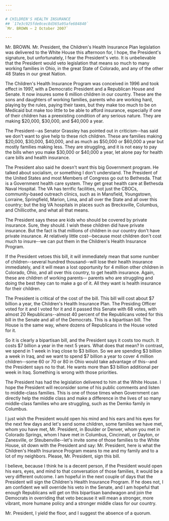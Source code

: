 ```yaml
---
---

# CHILDREN'S HEALTH INSURANCE
## `17e3c925fde0cec8d365a95afe684840`
`Mr. BROWN — 2 October 2007`

---
```



Mr. BROWN. Mr. President, the Children's Health Insurance Plan 
legislation was delivered to the White House this afternoon for, I 
hope, the President's signature, but unfortunately, I fear the 
President's veto. It is unbelievable that the President would veto 
legislation that means so much to many working families in Ohio, in the 
great State of Colorado, and any of the other 48 States in our great 
Nation.

The Children's Health Insurance Program was conceived in 1996 and 
took effect in 1997, with a Democratic President and a Republican House 
and Senate. It now insures some 6 million children in our country. 
These are the sons and daughters of working families, parents who are 
working hard, playing by the rules, paying their taxes, but they make 
too much to be on Medicaid but make too little to be able to afford 
insurance, especially if one of their children has a preexisting 
condition of any serious nature. They are making $20,000, $30,000, and 
$40,000 a year.

The President--as Senator Grassley has pointed out in criticism--has 
said we don't want to give help to these rich children. These are 
families making $20,000, $30,000, $40,000, and as much as $50,000 or 
$60,000 a year but mostly families making less. They are struggling, 
and it is not easy to pay the bills when you make $30,000 or $40,000 a 
year, let alone pay for health care bills and health insurance.

The President also said he doesn't want this big Government program. 
He talked about socialism, or something I don't understand. The 
President of the United States and most Members of Congress go out to 
Bethesda. That is a Government health care system. They get great 
health care at Bethesda Naval Hospital. The VA has terrific facilities, 
not just the CBOCs, community-based outreach clinics, such as in 
Mansfield, Youngstown, Lorraine, Springfield, Marion, Lima, and all 
over the State and all over this country; but the big VA hospitals in 
places such as Brecksville, Columbus, and Chillicothe, and what all 
that means.


The President says these are kids who should be covered by private 
insurance. Sure, they should. I wish these children did have private 
insurance. But the fact is that millions of children in our country 
don't have private insurance. At relatively little cost--because most 
children don't cost much to insure--we can put them in the Children's 
Health Insurance Program.

If the President vetoes this bill, it will immediately mean that some 
number of children--several hundred thousand--will lose their health 
insurance immediately, and it will mean a lost opportunity for 4 
million other children in Colorado, Ohio, and all over this country, to 
get health insurance. Again, these are children of working parents--
parents who are struggling and doing the best they can to make a go of 
it. All they want is health insurance for their children.

The President is critical of the cost of the bill. This bill will 
cost about $7 billion a year, the Children's Health Insurance Plan. The 
Presiding Officer voted for it and I voted for it and it passed this 
Senate with 68 votes, with almost 20 Republicans--almost 40 percent of 
the Republicans voted for this bill in the Senate and all of the 
Democrats. This is a bipartisan bill. The House is the same way, where 
dozens of Republicans in the House voted for it.

So it is clearly a bipartisan bill, and the President says it costs 
too much. It costs $7 billion a year in the next 5 years. What does 
that mean? In contrast, we spend in 1 week in Iraq close to $3 billion. 
So we are spending $3 billion a week in Iraq, and we want to spend $7 
billion a year to cover 4 million children--some 60 or 70 or 80 in Ohio 
would take advantage of this--and the President says no to that. He 
wants more than $3 billion additional per week in Iraq. Something is 
wrong with those priorities.

The President has had the legislation delivered to him at the White 
House. I hope the President will reconsider some of his public comments 
and listen to middle-class families. This is one of those times when 
Government can directly help the middle class and make a difference in 
the lives of so many middle-class families who are struggling, such as 
the Demko family in Columbus.

I just wish the President would open his mind and his ears and his 
eyes for the next few days and let's send some children, some families 
we have met, whom you have met, Mr. President, in Boulder or Denver, 
whom you met in Colorado Springs, whom I have met in Columbus, 
Cincinnati, or Dayton, or Zanesville, or Steubenville--let's invite 
some of those families to the White House, sit down with the President 
and say: Mr. President, here is what the Children's Health Insurance 
Program means to me and my family and to a lot of my neighbors. Please, 
Mr. President, sign this bill.

I believe, because I think he is a decent person, if the President 
would open his ears, eyes, and mind to that conversation of those 
families, it would be a very different outcome. I am hopeful in the 
next couple of days that the President will sign the Children's Health 
Insurance Program. If he does not, I am confident we will override his 
veto in the Senate, and I am hopeful that enough Republicans will get 
on this bipartisan bandwagon and join the Democrats in overriding that 
veto because it will mean a stronger, more vibrant, more humane policy 
and a stronger middle class for our country.

Mr. President, I yield the floor, and I suggest the absence of a 
quorum.